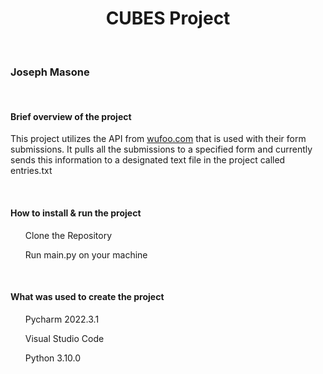 <h1 align="center">CUBES Project</h1>
<br>
<h3>Joseph Masone</h3>
<br>
<h4>Brief overview of the project</h4>
<p>This project utilizes the API from <a href="https://www.wufoo.com">wufoo.com</a> that is used with their form 
submissions. It pulls all the submissions to a specified form and currently sends this information to a designated text 
file in the project called entries.txt</p>
<br>
<h4>How to install & run the project</h4>
<ol>Clone the Repository</ol>
<ol>Run main.py on your machine</ol>
<br>
<h4>What was used to create the project</h4>
<ol>Pycharm 2022.3.1</ol>
<ol>Visual Studio Code</ol>
<ol>Python 3.10.0</ol>

